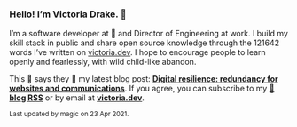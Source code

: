 ### Hello! I’m Victoria Drake. 👋

I’m a software developer at 💜 and Director of Engineering at work. I build my skill stack in public and share open source knowledge through the 121642 words I’ve written on [victoria.dev](https://victoria.dev). I hope to encourage people to learn openly and fearlessly, with wild child-like abandon.

This 🦊 says they 🎉 my latest blog post: **[Digital resilience: redundancy for websites and communications](https://victoria.dev/blog/digital-resilience-redundancy-for-websites-and-communications/)**. If you agree, you can subscribe to my [📡 **blog RSS**](https://victoria.dev/index.xml) or by email at [**victoria.dev**](https://victoria.dev).

<sub>Last updated by magic on 23 Apr 2021.</sub>
